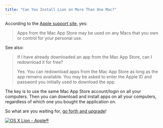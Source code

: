 ```yaml
---
title: "Can You Install Lion on More Than One Mac?"
---
```

<p>According to the <a href="https://support.apple.com/kb/HT4461">Apple support site</a>, yes:</p>
<blockquote><p>Apps from the Mac App Store may be used on any Macs that you own or control for your personal use.</p></blockquote>
<p>See also:</p>
<blockquote><p>If I have already downloaded an app from the Mac App Store, can I redownload it for free?</p>
<p>Yes. You can redownload apps from the Mac App Store as long as the app remains available. You may be asked to enter the Apple ID and password you initially used to download the app.</p></blockquote>
<p>The key is to use the same Mac App Store account/login on all your computers. Then you can download and install apps on all your computers, regardless of which one you bought the application on.</p>
<p>So what are you waiting for, <a href="https://click.linksynergy.com/fs-bin/stat?id=6PFrOqNV4B8&offerid=146261&type=3&subid=0&tmpid=1826&RD_PARM1=http%253A%252F%252Fitunes.apple.com%252Fca%252Fapp%252Fos-x-lion%252Fid444303913%253Fmt%253D12%2526uo%253D4%2526partnerId%253D30">go forth and upgrade</a>!</p>
<p><a href="https://click.linksynergy.com/fs-bin/stat?id=6PFrOqNV4B8&offerid=146261&type=3&subid=0&tmpid=1826&RD_PARM1=http%253A%252F%252Fitunes.apple.com%252Fca%252Fapp%252Fos-x-lion%252Fid444303913%253Fmt%253D12%2526uo%253D4%2526partnerId%253D30" target="itunes_store"><img src="https://ax.phobos.apple.com.edgesuite.net/images/web/linkmaker/badge_macappstore-lrg.gif" alt="OS X Lion - Apple®" style="border: 0;"/></a></p>

